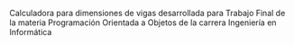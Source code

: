 Calculadora para dimensiones de vigas desarrollada para Trabajo Final de la materia Programación Orientada a Objetos de la carrera Ingeniería en Informática
